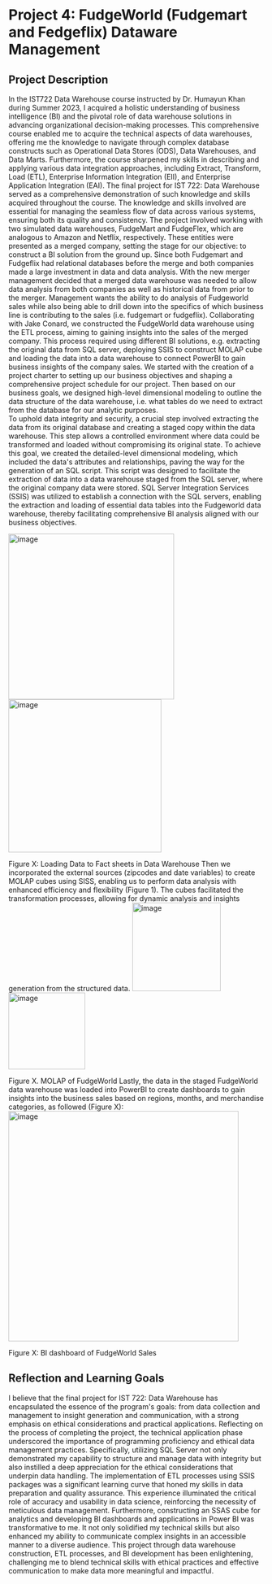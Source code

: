 # Project 4:  FudgeWorld (Fudgemart and Fedgeflix) Dataware Management
## Project Description 
In the IST722 Data Warehouse course instructed by Dr. Humayun Khan during Summer 2023, I acquired a holistic understanding of business intelligence (BI) and the pivotal role of data warehouse solutions in advancing organizational decision-making processes. This comprehensive course enabled me to acquire the technical aspects of data warehouses, offering me the knowledge to navigate through complex database constructs such as Operational Data Stores (ODS), Data Warehouses, and Data Marts. Furthermore, the course sharpened my skills in describing and applying various data integration approaches, including Extract, Transform, Load (ETL), Enterprise Information Integration (EII), and Enterprise Application Integration (EAI). 
The final project for IST 722: Data Warehouse served as a comprehensive demonstration of such knowledge and skills acquired throughout the course. The knowledge and skills involved are essential for managing the seamless flow of data across various systems, ensuring both its quality and consistency. The project involved working with two simulated data warehouses, FudgeMart and FudgeFlex, which are analogous to Amazon and Netflix, respectively. These entities were presented as a merged company, setting the stage for our objective: to construct a BI solution from the ground up. Since both Fudgemart and Fudgeflix had relational databases before the merge and both companies made a large investment in data and data analysis.  With the new merger management decided that a merged data warehouse was needed to allow data analysis from both companies as well as historical data from prior to the merger. Management wants the ability to do analysis of Fudgeworld sales while also being able to drill down into the specifics of which business line is contributing to the sales (i.e. fudgemart or fudgeflix).
Collaborating with Jake Conard, we constructed the FudgeWorld data warehouse using the ETL process, aiming to gaining insights into the sales of the merged company. This process required using different BI solutions, e.g. extracting the original data from SQL server, deploying SSIS  to construct MOLAP cube and loading the data into a data warehouse to connect PowerBI to gain business insights of the company sales. 
We started with the creation of a project charter to setting up our business objectives and shaping a comprehensive project schedule for our project. Then based on our business goals, we designed high-level dimensional modeling to outline the data structure of the data warehouse, i.e. what tables do we need to extract from the database for our analytic purposes.  
To uphold data integrity and security, a crucial step involved extracting the data from its original database and creating a staged copy within the data warehouse. This step allows a controlled environment where data could be transformed and loaded without compromising its original state. To achieve this goal,  we created the detailed-level dimensional modeling, which included the data's attributes and relationships, paving the way for the generation of an SQL script. This script was designed to facilitate the extraction of data into a data warehouse staged from the SQL server, where the original company data were stored. 
SQL Server Integration Services (SSIS) was utilized to establish a connection with the SQL servers, enabling the extraction and loading of essential data tables into the Fudgeworld data warehouse, thereby facilitating comprehensive BI analysis aligned with our business objectives. 

<img width="326" alt="image" src="https://github.com/mhgarrett/Meichan-Huang-SU-Applied-Data-Science-Portfolio-Project-Milestone-/assets/94016314/a8c34179-0ca1-4301-89ba-d9dfd001808c">

<img width="301" alt="image" src="https://github.com/mhgarrett/Meichan-Huang-SU-Applied-Data-Science-Portfolio-Project-Milestone-/assets/94016314/79020c3e-0b63-4b81-85ad-aa2b79e78ae8">

Figure X: Loading Data to Fact sheets in Data Warehouse
Then we incorporated the external sources (zipcodes and date variables) to create MOLAP cubes using SISS, enabling us to perform data analysis with enhanced efficiency and flexibility (Figure 1). The cubes facilitated the transformation processes, allowing for dynamic analysis and insights generation from the structured data.
<img width="174" alt="image" src="https://github.com/mhgarrett/Meichan-Huang-SU-Applied-Data-Science-Portfolio-Project-Milestone-/assets/94016314/3913aee6-4d21-4178-b9e3-c830ef6adfcb">
<img width="151" alt="image" src="https://github.com/mhgarrett/Meichan-Huang-SU-Applied-Data-Science-Portfolio-Project-Milestone-/assets/94016314/b58fecef-d7d3-45ff-b60b-ece53d17dd93">

Figure X. MOLAP of FudgeWorld
Lastly, the data in the staged FudgeWorld data warehouse was loaded into PowerBI to create dashboards to gain insights into the business sales based on regions, months, and merchandise categories, as followed (Figure X):  
<img width="453" alt="image" src="https://github.com/mhgarrett/Meichan-Huang-SU-Applied-Data-Science-Portfolio-Project-Milestone-/assets/94016314/ea7ce0db-60a3-4de1-86b7-c0a122a1fb7e">

Figure X: BI dashboard of FudgeWorld Sales

## Reflection and Learning Goals 
I believe that the final project for IST 722: Data Warehouse has encapsulated the essence of the program's goals: from data collection and management to insight generation and communication, with a strong emphasis on ethical considerations and practical applications. Reflecting on the process of completing the project, the technical application phase underscored the importance of programming proficiency and ethical data management practices. Specifically, utilizing SQL Server not only demonstrated my capability to structure and manage data with integrity but also instilled a deep appreciation for the ethical considerations that underpin data handling. The implementation of ETL processes using SSIS packages was a significant learning curve that honed my skills in data preparation and quality assurance. This experience illuminated the critical role of accuracy and usability in data science, reinforcing the necessity of meticulous data management. Furthermore, constructing an SSAS cube for analytics and developing BI dashboards and applications in Power BI was transformative to me. It not only solidified my technical skills but also enhanced my ability to communicate complex insights in an accessible manner to a diverse audience. This project through data warehouse construction, ETL processes, and BI development has been enlightening, challenging me to blend technical skills with ethical practices and effective communication to make data more meaningful and impactful.


